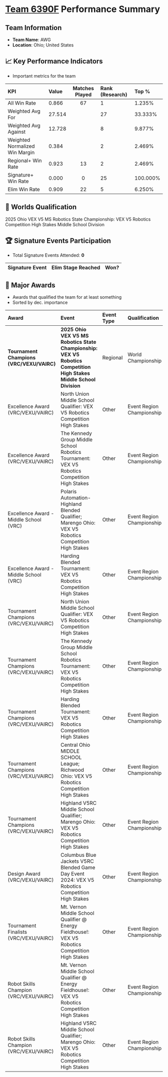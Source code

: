 # [Team 6390F](https://https://www.robotevents.com/teams/V5RC/6390F) Performance Summary

##  Team Information
- **Team Name**: AWG
- **Location**: Ohio; United States

## 📈 Key Performance Indicators
- Important metrics for the team

| KPI | Value | Matches Played | Rank (Research) | Top % |
|:---|:-----|:--------------:|:----|:-----|
| All Win Rate | 0.866 | 67 | 1 | 1.235% |
| Weighted Avg For | 27.514 |  | 27 | 33.333% |
| Weighted Avg Against | 12.728 |  | 8 | 9.877% |
| Weighted Normalized Win Margin | 0.384 |  | 2 | 2.469% |
| Regional+ Win Rate | 0.923 | 13 | 2 | 2.469% |
| Signature+ Win Rate | 0.000 | 0 | 25 | 100.000% |
| Elim Win Rate | 0.909 | 22 | 5 | 6.250% |


## 🎯 Worlds Qualification
2025 Ohio VEX V5 MS Robotics State Championship: VEX V5 Robotics Competition High Stakes Middle School Division

## 🏆 Signature Events Participation
- Total Signature Events Attended: **0**

| Signature Event | Elim Stage Reached | Won? |
|:----------------|:-------------------|:----|


## 🥇 Major Awards
- Awards that qualified the team for at least something
- Sorted by dec. importance

| Award | Event | Event Type | Qualification |
|:------|:------|:-----------|:--------------|
| **Tournament Champions (VRC/VEXU/VAIRC)** | **2025 Ohio VEX V5 MS Robotics State Championship: VEX V5 Robotics Competition High Stakes Middle School Division** | Regional | World Championship |
| Excellence Award (VRC/VEXU/VAIRC) | North Union Middle School Qualifier: VEX V5 Robotics Competition High Stakes | Other | Event Region Championship |
| Excellence Award (VRC/VEXU/VAIRC) | The Kennedy Group Middle School Robotics Tournament: VEX V5 Robotics Competition High Stakes | Other | Event Region Championship |
| Excellence Award - Middle School (VRC) | Polaris Automation-Highland Blended Qualifier; Marengo Ohio: VEX V5 Robotics Competition High Stakes | Other | Event Region Championship |
| Excellence Award - Middle School (VRC) | Harding Blended Tournament: VEX V5 Robotics Competition High Stakes | Other | Event Region Championship |
| Tournament Champions (VRC/VEXU/VAIRC) | North Union Middle School Qualifier: VEX V5 Robotics Competition High Stakes | Other | Event Region Championship |
| Tournament Champions (VRC/VEXU/VAIRC) | The Kennedy Group Middle School Robotics Tournament: VEX V5 Robotics Competition High Stakes | Other | Event Region Championship |
| Tournament Champions (VRC/VEXU/VAIRC) | Harding Blended Tournament: VEX V5 Robotics Competition High Stakes | Other | Event Region Championship |
| Tournament Champions (VRC/VEXU/VAIRC) | Central Ohio MIDDLE SCHOOL League; Richwood Ohio: VEX V5 Robotics Competition High Stakes | Other | Event Region Championship |
| Tournament Champions (VRC/VEXU/VAIRC) | Highland V5RC Middle School Qualifier; Marengo Ohio: VEX V5 Robotics Competition High Stakes | Other | Event Region Championship |
| Design Award (VRC/VEXU/VAIRC) | Columbus Blue Jackets V5RC Blended Game Day Event 2024: VEX V5 Robotics Competition High Stakes | Other | Event Region Championship |
| Tournament Finalists (VRC/VEXU/VAIRC) | Mt. Vernon Middle School Qualifier @ Energy Fieldhouse!: VEX V5 Robotics Competition High Stakes | Other | Event Region Championship |
| Robot Skills Champion (VRC/VEXU/VAIRC) | Mt. Vernon Middle School Qualifier @ Energy Fieldhouse!: VEX V5 Robotics Competition High Stakes | Other | Event Region Championship |
| Robot Skills Champion (VRC/VEXU/VAIRC) | Highland V5RC Middle School Qualifier; Marengo Ohio: VEX V5 Robotics Competition High Stakes | Other | Event Region Championship |

